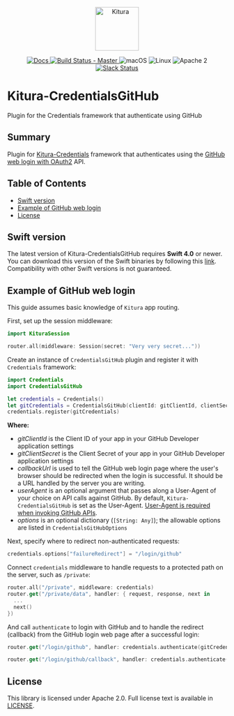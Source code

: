 <p align="center">
    <a href="http://kitura.io/">
        <img src="https://raw.githubusercontent.com/KituraKommunity/Kitura/master/Sources/Kitura/resources/kitura-bird.svg?sanitize=true" height="100" alt="Kitura">
    </a>
</p>


<p align="center">
    <a href="http://www.kitura.io/">
    <img src="https://img.shields.io/badge/docs-kitura.io-1FBCE4.svg" alt="Docs">
    </a>
    <a href="https://travis-ci.org/KituraKommunity/Kitura-CredentialsGitHub">
    <img src="https://travis-ci.org/KituraKommunity/Kitura-CredentialsGitHub.svg?branch=master" alt="Build Status - Master">
    </a>
    <img src="https://img.shields.io/badge/os-macOS-green.svg?style=flat" alt="macOS">
    <img src="https://img.shields.io/badge/os-linux-green.svg?style=flat" alt="Linux">
    <img src="https://img.shields.io/badge/license-Apache2-blue.svg?style=flat" alt="Apache 2">
    <a href="http://swift-at-ibm-slack.mybluemix.net/">
    <img src="http://swift-at-ibm-slack.mybluemix.net/badge.svg" alt="Slack Status">
    </a>
</p>

# Kitura-CredentialsGitHub

Plugin for the Credentials framework that authenticate using GitHub

## Summary
Plugin for [Kitura-Credentials](https://github.com/KituraKommunity/Kitura-Credentials) framework that authenticates using the [GitHub web login with OAuth2](https://developer.github.com/v3/oauth/#web-application-flow) API.

## Table of Contents
* [Swift version](#swift-version)
* [Example of GitHub web login](#example-of-github-web-login)
* [License](#license)

## Swift version
The latest version of Kitura-CredentialsGitHub requires **Swift 4.0** or newer. You can download this version of the Swift binaries by following this [link](https://swift.org/download/). Compatibility with other Swift versions is not guaranteed.

## Example of GitHub web login
This guide assumes basic knowledge of `Kitura` app routing.

First, set up the session middleware:

```swift
import KituraSession

router.all(middleware: Session(secret: "Very very secret..."))
```

Create an instance of `CredentialsGitHub` plugin and register it with `Credentials` framework:

```swift
import Credentials
import CredentialsGitHub

let credentials = Credentials()
let gitCredentials = CredentialsGitHub(clientId: gitClientId, clientSecret: gitClientSecret, callbackUrl: serverUrl + "/login/github/callback", userAgent: "my-kitura-app", options: ["scopes": ["user:email"]])
credentials.register(gitCredentials)
```

**Where:**

- *gitClientId* is the Client ID of your app in your GitHub Developer application settings
- *gitClientSecret* is the Client Secret of your app in your GitHub Developer application settings
- *callbackUrl* is used to tell the GitHub web login page where the user's browser should be redirected when the login is successful. It should be a URL handled by the server you are writing.
- *userAgent* is an optional argument that passes along a User-Agent of your choice on API calls against GitHub. By default, `Kitura-CredentialsGitHub` is set as the User-Agent. [User-Agent is required when invoking GitHub APIs](https://developer.github.com/v3/#user-agent-required).
- *options* is an optional dictionary (`[String: Any]`); the allowable options are listed in `CredentialsGitHubOptions`

Next, specify where to redirect non-authenticated requests:

```swift
credentials.options["failureRedirect"] = "/login/github"
```

Connect `credentials` middleware to handle requests to a protected path on the server, such as `/private`:

```swift
router.all("/private", middleware: credentials)
router.get("/private/data", handler: { request, response, next in
  ...  
  next()
})
```

And call `authenticate` to login with GitHub and to handle the redirect (callback) from the GitHub login web page after a successful login:

```swift
router.get("/login/github", handler: credentials.authenticate(gitCredentials.name))

router.get("/login/github/callback", handler: credentials.authenticate(gitCredentials.name))
```

## License
This library is licensed under Apache 2.0. Full license text is available in [LICENSE](LICENSE.txt).
